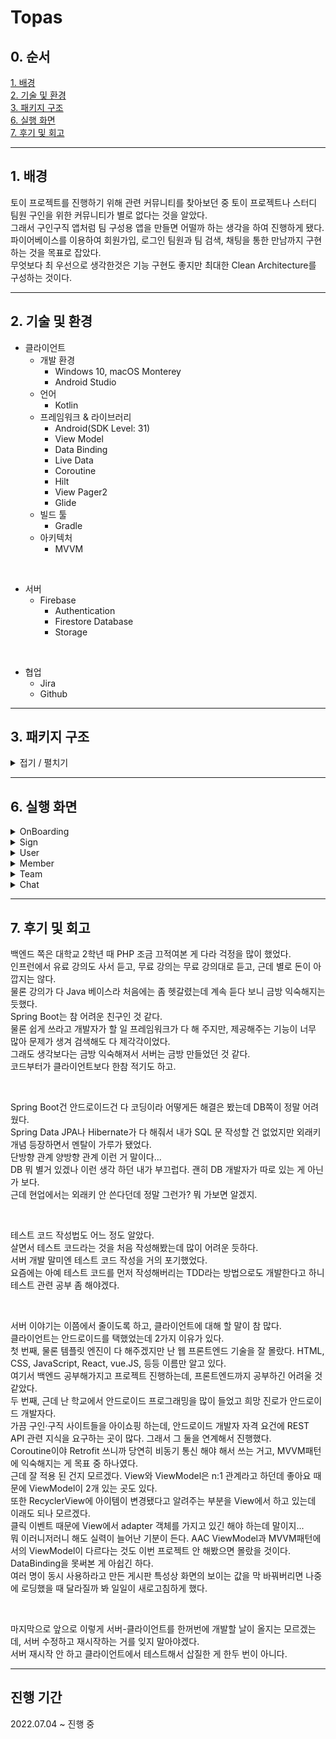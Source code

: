 # Topas



## 0. 순서
[1. 배경](#1-배경)  
[2. 기술 및 환경](#2-기술-및-환경)  
[3. 패키지 구조](#3-패키지-구조)  
[6. 실행 화면](#6-실행-화면)  
[7. 후기 및 회고](#7-후기-및-회고)



---



## 1. 배경  
토이 프로젝트를 진행하기 위해 관련 커뮤니티를 찾아보던 중 토이 프로젝트나 스터디 팀원 구인을 위한 커뮤니티가 별로 없다는 것을 알았다.  
그래서 구인구직 앱처럼 팀 구성용 앱을 만들면 어떨까 하는 생각을 하여 진행하게 됐다.  
파이어베이스를 이용하여 회원가입, 로그인 팀원과 팀 검색, 채팅을 통한 만남까지 구현하는 것을 목표로 잡았다.  
무엇보다 최 우선으로 생각한것은 기능 구현도 좋지만 최대한 Clean Architecture를 구성하는 것이다.



---



## 2. 기술 및 환경
+ 클라이언트
    + 개발 환경  
        + Windows 10, macOS Monterey
        + Android Studio
    + 언어  
        + Kotlin
    + 프레임워크 & 라이브러리
        + Android(SDK Level: 31)
        + View Model
        + Data Binding
        + Live Data
        + Coroutine
        + Hilt
        + View Pager2
        + Glide
    + 빌드 툴
        + Gradle
    + 아키텍처
        + MVVM

<br/> 

+ 서버
    + Firebase
        + Authentication
        + Firestore Database
        + Storage

<br/> 

+ 협업
    + Jira
    + Github



---



## 3. 패키지 구조  
<details>
<summary>접기 / 펼치기</summary>

```  
📦main
 ┣ 📂java
 ┃ ┗ 📂com
 ┃ ┃ ┗ 📂example
 ┃ ┃ ┃ ┗ 📂android
 ┃ ┃ ┃ ┃ ┣ 📂base
 ┃ ┃ ┃ ┃ ┃ ┣ 📜BaseActivity.kt
 ┃ ┃ ┃ ┃ ┃ ┣ 📜BaseApplication.kt
 ┃ ┃ ┃ ┃ ┃ ┗ 📜BaseFragment.kt
 ┃ ┃ ┃ ┃ ┣ 📂chat
 ┃ ┃ ┃ ┃ ┃ ┣ 📂adapter
 ┃ ┃ ┃ ┃ ┃ ┃ ┣ 📜ChatAdapter.kt
 ┃ ┃ ┃ ┃ ┃ ┃ ┗ 📜ChatRoomAdapter.kt
 ┃ ┃ ┃ ┃ ┃ ┣ 📂domain
 ┃ ┃ ┃ ┃ ┃ ┃ ┣ 📜Chat.kt
 ┃ ┃ ┃ ┃ ┃ ┃ ┗ 📜ChatRoom.kt
 ┃ ┃ ┃ ┃ ┃ ┣ 📂repository
 ┃ ┃ ┃ ┃ ┃ ┃ ┗ 📜ChatRepository.kt
 ┃ ┃ ┃ ┃ ┃ ┣ 📂view
 ┃ ┃ ┃ ┃ ┃ ┃ ┣ 📜ChatRoomActivity.kt
 ┃ ┃ ┃ ┃ ┃ ┃ ┗ 📜ChatRoomListFragment.kt
 ┃ ┃ ┃ ┃ ┃ ┗ 📂viewmodel
 ┃ ┃ ┃ ┃ ┃ ┃ ┗ 📜ChatViewModel.kt
 ┃ ┃ ┃ ┃ ┣ 📂contact
 ┃ ┃ ┃ ┃ ┃ ┗ 📂view
 ┃ ┃ ┃ ┃ ┃ ┃ ┗ 📜ContactActivity.kt
 ┃ ┃ ┃ ┃ ┣ 📂member
 ┃ ┃ ┃ ┃ ┃ ┣ 📂adapter
 ┃ ┃ ┃ ┃ ┃ ┃ ┣ 📜MemberAdapter.kt
 ┃ ┃ ┃ ┃ ┃ ┃ ┣ 📜MemberHaveSkillAdapter.kt
 ┃ ┃ ┃ ┃ ┃ ┃ ┣ 📜MemberSearchAdapter.kt
 ┃ ┃ ┃ ┃ ┃ ┃ ┗ 📜MemberSearchSkillAdapter.kt
 ┃ ┃ ┃ ┃ ┃ ┣ 📂repository
 ┃ ┃ ┃ ┃ ┃ ┃ ┗ 📜MemberRepository.kt
 ┃ ┃ ┃ ┃ ┃ ┣ 📂view
 ┃ ┃ ┃ ┃ ┃ ┃ ┣ 📜MemberContactFragment.kt
 ┃ ┃ ┃ ┃ ┃ ┃ ┗ 📜MemberSearchActivity.kt
 ┃ ┃ ┃ ┃ ┃ ┗ 📂viewmodel
 ┃ ┃ ┃ ┃ ┃ ┃ ┗ 📜MemberViewModel.kt
 ┃ ┃ ┃ ┃ ┣ 📂onboard
 ┃ ┃ ┃ ┃ ┃ ┣ 📂adapter
 ┃ ┃ ┃ ┃ ┃ ┃ ┗ 📜OnBoardingAdapter.kt
 ┃ ┃ ┃ ┃ ┃ ┗ 📂view
 ┃ ┃ ┃ ┃ ┃ ┃ ┣ 📜OnBoarding1Fragment.kt
 ┃ ┃ ┃ ┃ ┃ ┃ ┣ 📜OnBoarding2Fragment.kt
 ┃ ┃ ┃ ┃ ┃ ┃ ┣ 📜OnBoarding3Fragment.kt
 ┃ ┃ ┃ ┃ ┃ ┃ ┗ 📜OnBoardingActivity.kt
 ┃ ┃ ┃ ┃ ┣ 📂sign
 ┃ ┃ ┃ ┃ ┃ ┣ 📂repository
 ┃ ┃ ┃ ┃ ┃ ┃ ┗ 📜SignRepository.kt
 ┃ ┃ ┃ ┃ ┃ ┣ 📂view
 ┃ ┃ ┃ ┃ ┃ ┃ ┣ 📜MainActivity.kt
 ┃ ┃ ┃ ┃ ┃ ┃ ┣ 📜SignInActivity.kt
 ┃ ┃ ┃ ┃ ┃ ┃ ┣ 📜SignUpActivity.kt
 ┃ ┃ ┃ ┃ ┃ ┃ ┗ 📜SignUpGoogleActivity.kt
 ┃ ┃ ┃ ┃ ┃ ┗ 📂viewmodel
 ┃ ┃ ┃ ┃ ┃ ┃ ┗ 📜SignViewModel.kt
 ┃ ┃ ┃ ┃ ┣ 📂team
 ┃ ┃ ┃ ┃ ┃ ┣ 📂adapter
 ┃ ┃ ┃ ┃ ┃ ┃ ┣ 📜TeamAdapter.kt
 ┃ ┃ ┃ ┃ ┃ ┃ ┣ 📜TeamCreateRequireSkillAdapter.kt
 ┃ ┃ ┃ ┃ ┃ ┃ ┣ 📜TeamCreateSearchSkillAdapter.kt
 ┃ ┃ ┃ ┃ ┃ ┃ ┣ 📜TeamDetailRequireSkillAdapter.kt
 ┃ ┃ ┃ ┃ ┃ ┃ ┣ 📜TeamModifyRequireSkillAdapter.kt
 ┃ ┃ ┃ ┃ ┃ ┃ ┣ 📜TeamModifySearchSkillAdapter.kt
 ┃ ┃ ┃ ┃ ┃ ┃ ┣ 📜TeamRequireSkillAdapter.kt
 ┃ ┃ ┃ ┃ ┃ ┃ ┣ 📜TeamSearchAdapter.kt
 ┃ ┃ ┃ ┃ ┃ ┃ ┗ 📜TeamSearchSkillAdapter.kt
 ┃ ┃ ┃ ┃ ┃ ┣ 📂doamin
 ┃ ┃ ┃ ┃ ┃ ┃ ┗ 📜Team.kt
 ┃ ┃ ┃ ┃ ┃ ┣ 📂repository
 ┃ ┃ ┃ ┃ ┃ ┃ ┗ 📜TeamRepository.kt
 ┃ ┃ ┃ ┃ ┃ ┣ 📂view
 ┃ ┃ ┃ ┃ ┃ ┃ ┣ 📜TeamContactFragment.kt
 ┃ ┃ ┃ ┃ ┃ ┃ ┣ 📜TeamCreateActivity.kt
 ┃ ┃ ┃ ┃ ┃ ┃ ┣ 📜TeamDetailActivity.kt
 ┃ ┃ ┃ ┃ ┃ ┃ ┣ 📜TeamModifyActivity.kt
 ┃ ┃ ┃ ┃ ┃ ┃ ┗ 📜TeamSearchActivity.kt
 ┃ ┃ ┃ ┃ ┃ ┗ 📂viewmodel
 ┃ ┃ ┃ ┃ ┃ ┃ ┗ 📜TeamViewModel.kt
 ┃ ┃ ┃ ┃ ┣ 📂user
 ┃ ┃ ┃ ┃ ┃ ┣ 📂adapter
 ┃ ┃ ┃ ┃ ┃ ┃ ┣ 📜UserHaveSkillAdapter.kt
 ┃ ┃ ┃ ┃ ┃ ┃ ┗ 📜UserSearchSkillAdapter.kt
 ┃ ┃ ┃ ┃ ┃ ┣ 📂domain
 ┃ ┃ ┃ ┃ ┃ ┃ ┗ 📜User.kt
 ┃ ┃ ┃ ┃ ┃ ┣ 📂repository
 ┃ ┃ ┃ ┃ ┃ ┃ ┗ 📜UserRepository.kt
 ┃ ┃ ┃ ┃ ┃ ┣ 📂view
 ┃ ┃ ┃ ┃ ┃ ┃ ┣ 📜UserSettingActivity.kt
 ┃ ┃ ┃ ┃ ┃ ┃ ┗ 📜UserSkillFragment.kt
 ┃ ┃ ┃ ┃ ┃ ┗ 📂viewmodel
 ┃ ┃ ┃ ┃ ┃ ┃ ┗ 📜UserViewModel.kt
 ┃ ┃ ┃ ┃ ┗ 📂utility
 ┃ ┃ ┃ ┃ ┃ ┣ 📜LoadingDialog.kt
 ┃ ┃ ┃ ┃ ┃ ┗ 📜Utility.kt
 ┣ 📂res
 ┃ ┣ 📂anim
 ┃ ┃ ┣ 📜enter_from_right.xml
 ┃ ┃ ┗ 📜exit_to_right.xml
 ┃ ┣ 📂animation
 ┃ ┣ 📂drawable
 ┃ ┃ ┣ 📜add_box.xml
 ┃ ┃ ┣ 📜add_photo_alternate.xml
 ┃ ┃ ┣ 📜brand_button_round_edge_background.xml
 ┃ ┃ ┣ 📜cancel.xml
 ┃ ┃ ┣ 📜default_profile_photo.png
 ┃ ┃ ┣ 📜disabled_by_default.xml
 ┃ ┃ ┣ 📜error_button_round_edge_background.xml
 ┃ ┃ ┣ 📜google.png
 ┃ ┃ ┣ 📜group_add.xml
 ┃ ┃ ┣ 📜ic_launcher_background.xml
 ┃ ┃ ┣ 📜my_skill_round_edge_background.xml
 ┃ ┃ ┗ 📜white_button_round_edge_background.xml
 ┃ ┣ 📂drawable-v24
 ┃ ┃ ┣ 📜account_circle.xml
 ┃ ┃ ┣ 📜chevron_left.xml
 ┃ ┃ ┣ 📜chevron_right.xml
 ┃ ┃ ┣ 📜exit.xml
 ┃ ┃ ┣ 📜groups.xml
 ┃ ┃ ┣ 📜ic_launcher_foreground.xml
 ┃ ┃ ┣ 📜person.xml
 ┃ ┃ ┗ 📜search.xml
 ┃ ┣ 📂font
 ┃ ┃ ┣ 📜font.xml
 ┃ ┃ ┣ 📜noto_sans_kr_bold.otf
 ┃ ┃ ┣ 📜noto_sans_kr_light.otf
 ┃ ┃ ┗ 📜noto_sans_kr_regular.otf
 ┃ ┣ 📂layout
 ┃ ┃ ┣ 📜activity_chat_room.xml
 ┃ ┃ ┣ 📜activity_contact.xml
 ┃ ┃ ┣ 📜activity_main.xml
 ┃ ┃ ┣ 📜activity_member_search.xml
 ┃ ┃ ┣ 📜activity_on_boarding.xml
 ┃ ┃ ┣ 📜activity_sign_in.xml
 ┃ ┃ ┣ 📜activity_sign_up.xml
 ┃ ┃ ┣ 📜activity_sign_up_google.xml
 ┃ ┃ ┣ 📜activity_team_create.xml
 ┃ ┃ ┣ 📜activity_team_detail.xml
 ┃ ┃ ┣ 📜activity_team_modify.xml
 ┃ ┃ ┣ 📜activity_team_search.xml
 ┃ ┃ ┣ 📜activity_user_setting.xml
 ┃ ┃ ┣ 📜fragment_chat_room_list.xml
 ┃ ┃ ┣ 📜fragment_member_contact.xml
 ┃ ┃ ┣ 📜fragment_on_boarding1.xml
 ┃ ┃ ┣ 📜fragment_on_boarding2.xml
 ┃ ┃ ┣ 📜fragment_on_boarding3.xml
 ┃ ┃ ┣ 📜fragment_team_contact.xml
 ┃ ┃ ┣ 📜fragment_user_skill.xml
 ┃ ┃ ┣ 📜item_chat_exit.xml
 ┃ ┃ ┣ 📜item_chat_my.xml
 ┃ ┃ ┣ 📜item_chat_room.xml
 ┃ ┃ ┣ 📜item_chat_your.xml
 ┃ ┃ ┣ 📜item_member.xml
 ┃ ┃ ┣ 📜item_member_have_skill.xml
 ┃ ┃ ┣ 📜item_member_search.xml
 ┃ ┃ ┣ 📜item_member_search_skill_all.xml
 ┃ ┃ ┣ 📜item_team.xml
 ┃ ┃ ┣ 📜item_team_create_require_skill.xml
 ┃ ┃ ┣ 📜item_team_create_search_skill_all.xml
 ┃ ┃ ┣ 📜item_team_detail_require_skill.xml
 ┃ ┃ ┣ 📜item_team_modify_require_skill.xml
 ┃ ┃ ┣ 📜item_team_modify_search_skill_all.xml
 ┃ ┃ ┣ 📜item_team_require_skill.xml
 ┃ ┃ ┣ 📜item_team_search.xml
 ┃ ┃ ┣ 📜item_team_search_skill_all.xml
 ┃ ┃ ┣ 📜item_user_have_skill.xml
 ┃ ┃ ┣ 📜item_user_search_skill_all.xml
 ┃ ┃ ┗ 📜sign_loading_dialog.xml
 ┃ ┣ 📂menu
 ┃ ┃ ┣ 📜menu_bottom_navigation_contact.xml
 ┃ ┃ ┣ 📜menu_chat_room.xml
 ┃ ┃ ┣ 📜menu_toolbar_contact.xml
 ┃ ┃ ┗ 📜menu_toolbar_contact_chat.xml
 ┃ ┣ 📂mipmap-anydpi-v26
 ┃ ┃ ┣ 📜ic_launcher.xml
 ┃ ┃ ┗ 📜ic_launcher_round.xml
 ┃ ┣ 📂mipmap-hdpi
 ┃ ┃ ┣ 📜ic_launcher.webp
 ┃ ┃ ┗ 📜ic_launcher_round.webp
 ┃ ┣ 📂mipmap-mdpi
 ┃ ┃ ┣ 📜ic_launcher.webp
 ┃ ┃ ┗ 📜ic_launcher_round.webp
 ┃ ┣ 📂mipmap-xhdpi
 ┃ ┃ ┣ 📜ic_launcher.webp
 ┃ ┃ ┗ 📜ic_launcher_round.webp
 ┃ ┣ 📂mipmap-xxhdpi
 ┃ ┃ ┣ 📜ic_launcher.webp
 ┃ ┃ ┗ 📜ic_launcher_round.webp
 ┃ ┣ 📂mipmap-xxxhdpi
 ┃ ┃ ┣ 📜ic_launcher.webp
 ┃ ┃ ┗ 📜ic_launcher_round.webp
 ┃ ┣ 📂values
 ┃ ┃ ┣ 📜colors.xml
 ┃ ┃ ┣ 📜item_team_spinner.xml
 ┃ ┃ ┣ 📜strings.xml
 ┃ ┃ ┣ 📜styles.xml
 ┃ ┃ ┗ 📜themes.xml
 ┃ ┣ 📂values-night
 ┃ ┃ ┗ 📜themes.xml
 ┃ ┗ 📂xml
 ┃ ┃ ┣ 📜backup_rules.xml
 ┃ ┃ ┗ 📜data_extraction_rules.xml
 ┗ 📜AndroidManifest.xml
```  
</details>



---



## 6. 실행 화면  
<details>
<summary>OnBoarding</summary>

- 온보딩  
![온보딩](https://user-images.githubusercontent.com/44915367/182833509-869d228d-04f0-456e-b288-4aa77e9a69e3.gif)
  
View Pager 2를 이용하여 좌우 스크롤을 구현하였고, Circle Indicator를 하단에 배치하여 현재 몇 번째 페이지를 보고있는지 알려준다.  
마지막 페이지에서는 로그인, 회원가입, 구글로 시작을 고를 수 있다.  
한번 보면 SharedPreference에 저장하여 앱을 지웠다 다시 깔기전엔 나오지 않는다.  
자세히 보면 앱바가 없고, 상단바와 하단바의 색을 배경색에 맞춰 깔끔한 느낌을 주도록 했다.  
</details>

<details>
<summary>Sign</summary>

- 회원가입  
![일반 회원가입 1](https://user-images.githubusercontent.com/44915367/182834417-3a5837b0-6044-490d-afc8-5b2a19cfc7a7.gif)
  
Firebase에서 제공하는 이메일/패스워드를 통한 가입이다.  
프로필 사진, 이메일, 패스워드, 이름, 닉네임을 받고 프로필 사진은 필수 값이 아니며 선택하지 않을 경우 기본 프로필 사진이 적용된다.  
프로필 사진을 선택할 때 권한 요청을 하며 Glide를 통해 이미지를 표시한다.  
정규식을 지정하여 값이 비었거나 맞지 않으면 에러 메세지와 스낵바를 표시한다.  
또한 닉네임과 이메일 중복을 확인한다.  
가입에 성공하면 정보 수정 화면으로 이동된다.  

- 로그인  
![일반 로그인 1](https://user-images.githubusercontent.com/44915367/182835917-299e2df5-db36-4d43-9cd0-eb941c391b2d.gif)
  
이메일/패스워드를 통한 로그인이며 Authentication인증에 성공할 경우 Firestore Database에서 정보를 가져온다.  
입력값이 비었으면 에러 메세지와 스낵바 표시하고, 계정이 없을 경우 스낵바를 표시한다.  

- 구글 로그인  
![구글 로그인](https://user-images.githubusercontent.com/44915367/182836494-ba2b9e72-fb38-44e2-b0ae-e861687ac446.gif)
  
구글 계정을 사용하여 로그인한다.  
해당 구글 계정이 이미 가입되어 있으면 바로 로그인이 되고, 아닌경우 프로필 사진, 이름, 닉네임을 받는 화면으로 이동한다.  
그 뒤로는 일반 회원가입과 똑같다.  
</details>

<details>
<summary>User</summary>

- 정보 수정  
![정보 수정 1](https://user-images.githubusercontent.com/44915367/182836931-254f435a-42e5-4c4a-b24d-22ecfa51a1ae.gif)
  
프로필 사진, 이름, 닉네임, 자기소개, 보유 스킬, 정보 노출 여부를 변경할 수 있다.  
스킬을 변경할 경우 글자를 입력할 때 마다 그 글자가 들어가는 스킬이 표시된다.  
스킬을 터치하면 선택이 되고, 완료 버튼을 누르면 적용된다.  
내 정보 노출을 체크하면 팀원 화면에서 자신의 정보가 다른 사람들에게 노출된다.  
저장 버튼을 누르면 최종적으로 서버에 저장 된다.  
</details>

<details>
<summary>Member</summary>

- 팀을 구하는 사람들 표시  
![멤버 1](https://user-images.githubusercontent.com/44915367/182837547-741fbc62-129f-48d6-ac25-5102e67b5a0b.gif)
  
정보 노출을 허용한 사람들이 표시 된다.  
Recycler View를 이용해 목록을 표시하며, 아이템들은 Card View 레이아웃을 이용했다.  
한번에 모든 사람들을 가져오지는 않고 5개씩 끊어서 최신순으로 가져오고, 맨 밑으로 내리면 로딩된다.  
맨 위로 스와이프하면 새로고침 된다.  
유저 목록 내부에도 중첩 Recycler View를 사용해 보유 스킬을 표시하며 Flexbox 레이아웃을 사용했다.  

- 스킬을 통한 팀원 검색  
![멤버 2](https://user-images.githubusercontent.com/44915367/182838263-e063cef5-dab2-422a-9fd9-e32d2472f1f2.gif)
  
앱바에 돋보기 버튼을 누르면 검색 화면으로 이동한다.  
이 곳에선 스킬을 통해 그 스킬을 보유한 사람을 검색 할 수 있다.  
</details>

<details>
<summary>Team</summary>

- 팀원을 구하는 팀 표시  
![팀 1](https://user-images.githubusercontent.com/44915367/182839017-311413d2-9b06-4701-9653-77fc6678fc29.gif)
  
팀원 표시와 유사하게 팀을 표시한다.  
하단에 Bottom Navigation View를 통해 이동한다.  
맨 위 Spinner를 통해 전체 팀과, 내가 만든 팀을 나눠서 볼 수 있다.  

- 팀 상세 보기  
![팀 3](https://user-images.githubusercontent.com/44915367/182839254-f00368f5-e65e-4d0b-a65a-599558b4493c.gif)
  
팀은 항목을 클릭하여 상세 화면으로 이동할 수 있다.  

- 스킬을 통한 팀 검색  
![팀 2](https://user-images.githubusercontent.com/44915367/182839443-ec847405-073d-4062-ac89-a2dc175acf77.gif)
  
팀원과 유사하게 팀도 검색할 수 있다.  

- 팀 생성, 수정, 삭제  
![팀 4](https://user-images.githubusercontent.com/44915367/182839628-e0e190d9-08f0-4a19-a948-9729a989587e.gif)
  
하단에 Floating Action Button을 이용해 팀을 생성할 수 있다.  
자신이 만든 팀이라면 수정과 삭제를 할 수 있다.  
</details>

<details>
<summary>Chat</summary>

- 온보딩  
![온보딩](https://user-images.githubusercontent.com/44915367/182833509-869d228d-04f0-456e-b288-4aa77e9a69e3.gif)
  
View Pager 2를 이용하여 좌우 스크롤을 구현하였고, Circle Indicator를 하단에 배치하여 현재 몇 번째 페이지를 보고있는지 알려준다.  
마지막 페이지에서는 로그인, 회원가입, 구글로 시작을 고를 수 있다.  
한번 보면 SharedPreference에 저장하여 앱을 지웠다 다시 깔기전엔 나오지 않는다.  
자세히 보면 앱바가 없고, 상단바와 하단바의 색을 배경색에 맞춰 깔끔한 느낌을 주도록 했다.  
</details>



---



## 7. 후기 및 회고  
백엔드 쪽은 대학교 2학년 때 PHP 조금 끄적여본 게 다라 걱정을 많이 했었다.  
인프런에서 유료 강의도 사서 듣고, 무료 강의는 무료 강의대로 듣고, 근데 별로 돈이 아깝지는 않다.  
물론 강의가 다 Java 베이스라 처음에는 좀 헷갈렸는데 계속 듣다 보니 금방 익숙해지는 듯했다.  
Spring Boot는 참 어려운 친구인 것 같다.  
물론 쉽게 쓰라고 개발자가 할 일 프레임워크가 다 해 주지만, 제공해주는 기능이 너무 많아 문제가 생겨 검색해도 다 제각각이었다.  
그래도 생각보다는 금방 익숙해져서 서버는 금방 만들었던 것 같다.  
코드부터가 클라이언트보다 한참 적기도 하고.

<br/> 

Spring Boot건 안드로이드건 다 코딩이라 어떻게든 해결은 봤는데 DB쪽이 정말 어려웠다.  
Spring Data JPA나 Hibernate가 다 해줘서 내가 SQL 문 작성할 건 없었지만 외래키 개념 등장하면서 멘탈이 가루가 됐었다.  
단방향 관계 양방향 관계 이런 거 말이다...  
DB 뭐 별거 있겠나 이런 생각 하던 내가 부끄럽다. 괜히 DB 개발자가 따로 있는 게 아닌가 보다.  
근데 현업에서는 외래키 안 쓴다던데 정말 그런가? 뭐 가보면 알겠지.
    
<br/> 
    
테스트 코드 작성법도 어느 정도 알았다.  
살면서 테스트 코드라는 것을 처음 작성해봤는데 많이 어려운 듯하다.  
서버 개발 말미엔 테스트 코드 작성을 거의 포기했었다.  
요즘에는 아예 테스트 코드를 먼저 작성해버리는 TDD라는 방법으로도 개발한다고 하니 테스트 관련 공부 좀 해야겠다.
    
<br/> 
    
서버 이야기는 이쯤에서 줄이도록 하고, 클라이언트에 대해 할 말이 참 많다.  
클라이언트는 안드로이드를 택했었는데 2가지 이유가 있다.  
첫 번째, 물론 템플릿 엔진이 다 해주겠지만 난 웹 프론트엔드 기술을 잘 몰랐다. HTML, CSS, JavaScript, React, vue.JS, 등등 이름만 알고 있다.  
여기서 백엔드 공부해가지고 프로젝트 진행하는데, 프론트엔드까지 공부하긴 어려울 것 같았다.  
두 번째, 근데 난 학교에서 안드로이드 프로그래밍을 많이 들었고 희망 진로가 안드로이드 개발자다.  
가끔 구인·구직 사이트들을 아이쇼핑 하는데, 안드로이드 개발자 자격 요건에 REST API 관련 지식을 요구하는 곳이 많다. 그래서 그 둘을 연계해서 진행했다.  
Coroutine이야 Retrofit 쓰니까 당연히 비동기 통신 해야 해서 쓰는 거고, MVVM패턴에 익숙해지는 게 목표 중 하나였다.  
근데 잘 적용 된 건지 모르겠다. View와 ViewModel은 n:1 관계라고 하던데 좋아요 때문에 ViewModel이 2개 있는 곳도 있다.  
또한 RecyclerView에 아이템이 변경됐다고 알려주는 부분을 View에서 하고 있는데 이래도 되나 모르겠다.  
클릭 이벤트 때문에 View에서 adapter 객체를 가지고 있긴 해야 하는데 말이지...  
뭐 이러니저러니 해도 실력이 늘어난 기분이 든다. AAC ViewModel과 MVVM패턴에서의 ViewModel이 다르다는 것도 이번 프로젝트 안 해봤으면 몰랐을 것이다.  
DataBinding을 못써본 게 아쉽긴 하다.  
여러 명이 동시 사용하라고 만든 게시판 특성상 화면의 보이는 값을 막 바꿔버리면 나중에 로딩했을 때 달라질까 봐 일일이 새로고침하게 했다.  
    
<br/>  
   
마지막으로 앞으로 이렇게 서버-클라이언트를 한꺼번에 개발할 날이 올지는 모르겠는데, 서버 수정하고 재시작하는 거를 잊지 말아야겠다.  
서버 재시작 안 하고 클라이언트에서 테스트해서 삽질한 게 한두 번이 아니다.



---



## 진행 기간  
2022.07.04 ~ 진행 중
